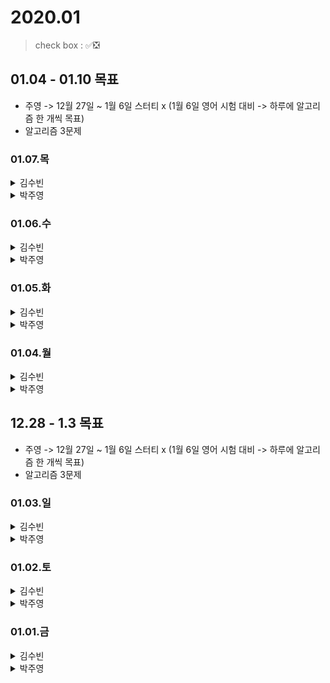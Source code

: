 # 2020.01

> check box : ✅❎

## 01.04 - 01.10 목표
- 주영 -> 12월 27일 ~ 1월 6일 스터티 x (1월 6일 영어 시험 대비 -> 하루에 알고리즘 한 개씩 목표)
- 알고리즘 3문제

### 01.07.목

<details>
<summary>김수빈</summary>

|Check|To Do|
|:---:|---|
||알고리즘 2문제 (java)|
||스프링 입문 Section 5.1|
||데브옵스(DevOps)를 위한 쿠버네티스 마스터 Section 1.6|

</details>

<details>
<summary>박주영</summary>

|Check|To Do|
|:---:|---|
|||
|||

</details>

### 01.06.수

<details>
<summary>김수빈</summary>

|Check|To Do|
|:---:|---|
|✅|알고리즘 2문제 (java)|
|❎|스프링 입문 Section 5.1|
|✅|데브옵스(DevOps)를 위한 쿠버네티스 마스터 Section 1.5|

</details>

<details>
<summary>박주영</summary>

|Check|To Do|
|:---:|---|
|||
|||

</details>

### 01.05.화

<details>
<summary>김수빈</summary>

|Check|To Do|
|:---:|---|
|✅|알고리즘 2문제 (java)|

몸 상태가 좋지 않아서 오늘까지는 봐주세여 ㅠㅠ
 
</details>

<details>
<summary>박주영</summary>

|Check|To Do|
|:---:|---|
|||
|||

</details>

### 01.04.월

<details>
<summary>김수빈</summary>

|Check|To Do|
|:---:|---|
|✅|알고리즘 2문제 (java)|
 
</details>

<details>
<summary>박주영</summary>

|Check|To Do|
|:---:|---|
||Opic - 설문 표현 다 외우기 + 돌발 패턴 외우기|
||인프런 - 알고리즘 3(7)|
||알고리즘 1문제|

</details>

## 12.28 - 1.3 목표
- 주영 -> 12월 27일 ~ 1월 6일 스터티 x (1월 6일 영어 시험 대비 -> 하루에 알고리즘 한 개씩 목표)
- 알고리즘 3문제

### 01.03.일

<details>
<summary>김수빈</summary>

|Check|To Do|
|:---:|---|
|✅|스프링 입문 Section 4.2|
|✅|알고리즘 2문제 (java)|
 
</details>

<details>
<summary>박주영</summary>

|Check|To Do|
|:---:|---|
|✅|Opic - 돌발 day(3-4) 끝내기 -> 정리 먼저|
|✅|Opic - 설문 표현 외우기 & 롤플레이 표현 외우기|
|✅|인프런 - 알고리즘 3(4~6)|

</details>

### 01.02.토

<details>
<summary>김수빈</summary>

|Check|To Do|
|:---:|---|
|✅|데브옵스(DevOps)를 위한 쿠버네티스 마스터 Section 1.4|
|❎|스프링 입문 Section 4.2|
|✅|알고리즘 2문제|
 
</details>

<details>
<summary>박주영</summary>

|Check|To Do|
|:---:|---|
|✅|Opic - role play 끝내기|
|✅|Opic - 돌발 day(1-2) 끝내기|
|✅|인프런 - 알고리즘 3(1~3)|
|✅|알고리즘 2문제|

</details>

### 01.01.금

<details>
<summary>김수빈</summary>

|Check|To Do|
|:---:|---|
|✅|데브옵스(DevOps)를 위한 쿠버네티스 마스터 Section 1.3 ~|
|✅|스프링 입문 Section 4.1 ~|
|❎|알고리즘 1문제|
 
</details>

<details>
<summary>박주영</summary>

|Check|To Do|
|:---:|---|
|||
|||
|||

</details>
